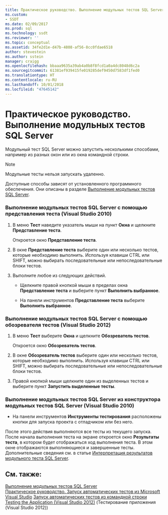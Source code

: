 ```yaml
---
title: Практическое руководство. Выполнение модульных тестов SQL Server | Документация Майкрософт
ms.custom:
- SSDT
ms.date: 02/09/2017
ms.prod: sql
ms.technology: ssdt
ms.reviewer: ''
ms.topic: conceptual
ms.assetid: 34fe2d1e-d47b-4808-af56-8cc0fdae6518
author: stevestein
ms.author: sstein
manager: craigg
ms.openlocfilehash: bbaaa9635a39ab4a0b8f8fcd1a0a4dc8048d6c2a
ms.sourcegitcommit: 61381ef939415fe019285def9450d7583df1fed0
ms.translationtype: HT
ms.contentlocale: ru-RU
ms.lasthandoff: 10/01/2018
ms.locfileid: "47645142"
---
```

# <a name="how-to-run-sql-server-unit-tests"></a>Практическое руководство. Выполнение модульных тестов SQL Server
Модульный тест SQL Server можно запустить несколькими способами, например из разных окон или из окна командной строки.  
  
> [!NOTE]  
> Модульные тесты нельзя запускать удаленно.  
  
Доступные способы зависят от установленного программного обеспечения. Они описаны в разделе [Выполнение модульных тестов SQL Server](../ssdt/running-sql-server-unit-tests.md).  
  
### <a name="to-run-sql-server-unit-tests-using-test-view-visual-studio-2010"></a>Выполнение модульных тестов SQL Server с помощью представления теста (Visual Studio 2010)  
  
1.  В меню **Тест** наведите указатель мыши на пункт **Окна** и щелкните **Представление теста**.  
  
    Откроется окно **Представление теста**.  
  
2.  В окне **Представление теста** выберите один или несколько тестов, которые необходимо выполнить. Используя клавиши CTRL или SHIFT, можно выбирать последовательные или непоследовательные блоки тестов.  
  
3.  Выполните любое из следующих действий.  
  
    -   Щелкните правой кнопкой мыши в пределах окна **Представление теста** и выберите пункт **Выполнить выбранное**.  
  
    -   На панели инструментов **Представление теста** выберите **Выполнить выбранное**.  
  
### <a name="to-run-sql-server-unit-tests-using-test-explorer-visual-studio-2012"></a>Выполнение модульных тестов SQL Server с помощью обозревателя тестов (Visual Studio 2012)  
  
1.  В меню **Тест** выберите **Окна** и щелкните **Обозреватель тестов**.  
  
    Откроется окно **Обозреватель тестов**.  
  
2.  В окне **Обозреватель тестов** выберите один или несколько тестов, которые необходимо выполнить. Используя клавиши CTRL или SHIFT, можно выбирать последовательные или непоследовательные блоки тестов.  
  
3.  Правой кнопкой мыши щелкните один из выделенных тестов и выберите пункт **Запустить выделенные тесты**.  
  
### <a name="to-run-sql-server-unit-tests-from-the-sql-server-unit-test-designer-visual-studio-2010"></a>Выполнение модульных тестов SQL Server из конструктора модульных тестов SQL Server (Visual Studio 2010)  
  
-   На панели инструментов **Инструменты тестирования** расположены кнопки для запуска проекта с отладчиком или без него.  
  
После этого действия выполняются все тесты из текущего запуска. После начала выполнения теста на экране откроется окно **Результаты теста**, в котором будет отображаться ход выполнения теста. В этом окне отображаются выполняющиеся и завершенные тесты. Дополнительные сведения см. в статье [Интерпретация результатов модульного теста SQL Server](../ssdt/interpreting-sql-server-unit-test-results.md).  
  
## <a name="see-also"></a>См. также:  
[Выполнение модульных тестов SQL Server](../ssdt/running-sql-server-unit-tests.md)  
[Практическое руководство. Запуск автоматических тестов из Microsoft Visual Studio](http://msdn.microsoft.com/library/ms182470(VS.100).aspx)  
[Запуск автоматических тестов из командной строки](http://msdn.microsoft.com/library/ms182486(VS.100).aspx)  
[Testing the Application (Visual Studio 2012)](http://msdn.microsoft.com/library/ms182409.aspx) (Тестирование приложения (Visual Studio 2012))  
  
